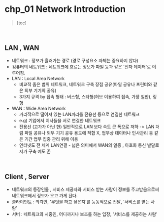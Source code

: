 # chp_01 Network Introduction

> [toc]

<br/>

## LAN , WAN

* 네트워크 : 정보가 흘러가는 경로 \(경로 구성요소 자체는 중요하지 않다\)
* 컴퓨터의 네트워크 : 네트워크에 흐르는 정보가 파일 등과 같은 '전자 데이터'로 이루어짐.
* LAN : Local Area Network
  * 비교적 좁은 범위 네트워크, 네트워크 구축 장점 공유\(파일 공유나 프린터와 같은 외부 기기의 공유\)
  * 3가지 규격 by 접속 형태 : 버스형, 스타형\(허브 이용하여 접속, 가장 일반\), 링형
* WAN : Wide Area Network
  * 거리적으로 떨어져 있는 LAN끼리를 전용선 등으로 연결한 네트워크
  * e.g\) 기업에서 지사들을 서로 연결한 네트워크
  * 전용선 \(고가가 아닌 한\) 일반적으로 LAN 보다 속도 큰 폭으로 저하 -&gt; LAN 처럼 파일 공유나 외부 기기 공유 용도에 적합 X, 업무상 데이터나 인사관리 등 같은 기간 업무 집중 관리 위해 이용
  * 인터넷도 전 세계 LAN연결 - 넓은 의미에서 WAN의 일종 , 아호화 통신 발달로 저가 구축 예도 존

<br/>

## Client , Server

* 네트워크의 등장인물 , 서비스 제공자와 서비스 받는 사람이 정보를 주고받음으로써 네트워크에서 정보가 오고 가게 된다.
* 클라이언트 : 의뢰인, '무엇을 하고 싶은지'를 능동적으로 전달, '서비스를 받는 사람'
* 서버 : 네트워크의 시중인, 어디까지나 보조를 하는 입장, '서비스를 제공하는 사람'



<br/>





